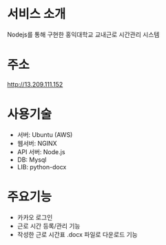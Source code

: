 서비스 소개
======  
Nodejs를 통해 구현한 홍익대학교 교내근로 시간관리 시스템  

주소
======  
http://13.209.111.152  

사용기술
======  
- 서버: Ubuntu (AWS)  
- 웹서버: NGINX  
- API 서버: Node.js  
- DB: Mysql
- LIB: python-docx

주요기능
======  
- 카카오 로그인  
- 근로 시간 등록/관리 기능
- 작성한 근로 시간표 .docx 파일로 다운로드 기능
